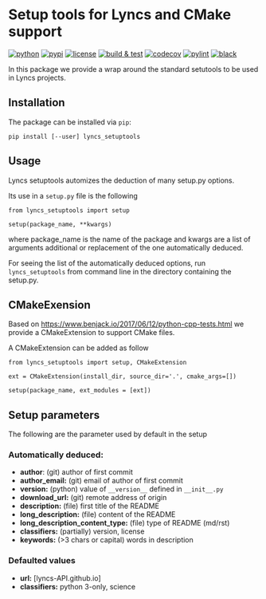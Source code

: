 # Setup tools for Lyncs and CMake support

[![python](https://img.shields.io/pypi/pyversions/lyncs_setuptools.svg?logo=python&logoColor=white)](https://pypi.org/project/lyncs_setuptools/)
[![pypi](https://img.shields.io/pypi/v/lyncs_setuptools.svg?logo=python&logoColor=white)](https://pypi.org/project/lyncs_setuptools/)
[![license](https://img.shields.io/github/license/Lyncs-API/lyncs.setuptools?logo=github&logoColor=white)](https://github.com/Lyncs-API/lyncs.setuptools/blob/master/LICENSE)
[![build & test](https://img.shields.io/github/workflow/status/Lyncs-API/lyncs.setuptools/build%20&%20test?logo=github&logoColor=white)](https://github.com/Lyncs-API/lyncs.setuptools/actions)
[![codecov](https://img.shields.io/codecov/c/github/Lyncs-API/lyncs.setuptools?logo=codecov&logoColor=white)](https://codecov.io/gh/Lyncs-API/lyncs.setuptools)
[![pylint](https://img.shields.io/badge/pylint%20score-9.8%2F10-green?logo=python&logoColor=white)](http://pylint.pycqa.org/)
[![black](https://img.shields.io/badge/code%20style-black-000000.svg?logo=codefactor&logoColor=white)](https://github.com/ambv/black)

In this package we provide a wrap around the standard setutools to be used in Lyncs projects.

## Installation

The package can be installed via `pip`:

```
pip install [--user] lyncs_setuptools
```

## Usage

Lyncs setuptools automizes the deduction of many setup.py options.

Its use in a `setup.py` file is the following

```
from lyncs_setuptools import setup

setup(package_name, **kwargs)
```

where package_name is the name of the package and kwargs are a list of arguments additional or replacement of the one automatically deduced.

For seeing the list of the automatically deduced options, run `lyncs_setuptools` from command line in the directory containing the setup.py.

## CMakeExension

Based on https://www.benjack.io/2017/06/12/python-cpp-tests.html we provide a CMakeExtension to support CMake files.

A CMakeExtension can be added as follow

```
from lyncs_setuptools import setup, CMakeExtension

ext = CMakeExtension(install_dir, source_dir='.', cmake_args=[])

setup(package_name, ext_modules = [ext])
```

## Setup parameters

The following are the parameter used by default in the setup

### Automatically deduced:

- **author**: (git) author of first commit
- **author_email:** (git) email of author of first commit
- **version:** (python) value of `__version__` defined in `__init__.py` 
- **download_url:** (git) remote address of origin
- **description:** (file) first title of the README
- **long_description:** (file) content of the README
- **long_description_content_type:** (file) type of README (md/rst)
- **classifiers:** (partially) version, license
- **keywords:** (>3 chars or capital) words in description

### Defaulted values

- **url:** [lyncs-API.github.io]
- **classifiers:** python 3-only, science
